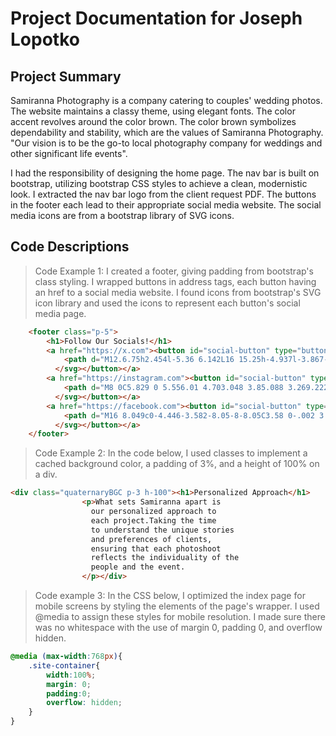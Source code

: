 # Project Documentation for Joseph Lopotko

## Project Summary
Samiranna Photography is a company catering to couples' wedding photos. The website maintains a classy theme, using elegant fonts. The color accent revolves around the color brown. The color brown symbolizes dependability and stability, which are the values of Samiranna Photography. "Our vision is to be the go-to local photography company for weddings and other significant life events".

I had the responsibility of designing the home page. The nav bar is built on bootstrap, utilizing bootstrap CSS styles to achieve a clean, modernistic look. I extracted the nav bar logo from the client request PDF. The buttons in the footer each lead to their appropriate social media website. The social media icons are from a bootstrap library of SVG icons.

## Code Descriptions
> Code Example 1: I created a footer, giving padding from bootstrap's class styling. I wrapped buttons in address tags, each button having an href to a social media website. I found icons from bootstrap's SVG icon library and used the icons to represent each button's social media page.
```html
    <footer class="p-5">
        <h1>Follow Our Socials!</h1>
        <a href="https://x.com"><button id="social-button" type="button"><svg alt="twitter" xmlns="http://www.w3.org/2000/svg" width="48" height="48" fill="currentColor" class="bi bi-twitter-x" viewBox="0 0 16 16">
            <path d="M12.6.75h2.454l-5.36 6.142L16 15.25h-4.937l-3.867-5.07-4.425 5.07H.316l5.733-6.57L0 .75h5.063l3.495 4.633L12.601.75Zm-.86 13.028h1.36L4.323 2.145H2.865z"/>
          </svg></button></a>
        <a href="https://instagram.com"><button id="social-button" type="button"><svg alt="instagram" xmlns="http://www.w3.org/2000/svg" width="48" height="48" fill="currentColor" class="bi bi-instagram" viewBox="0 0 16 16">
            <path d="M8 0C5.829 0 5.556.01 4.703.048 3.85.088 3.269.222 2.76.42a3.9 3.9 0 0 0-1.417.923A3.9 3.9 0 0 0 .42 2.76C.222 3.268.087 3.85.048 4.7.01 5.555 0 5.827 0 8.001c0 2.172.01 2.444.048 3.297.04.852.174 1.433.372 1.942.205.526.478.972.923 1.417.444.445.89.719 1.416.923.51.198 1.09.333 1.942.372C5.555 15.99 5.827 16 8 16s2.444-.01 3.298-.048c.851-.04 1.434-.174 1.943-.372a3.9 3.9 0 0 0 1.416-.923c.445-.445.718-.891.923-1.417.197-.509.332-1.09.372-1.942C15.99 10.445 16 10.173 16 8s-.01-2.445-.048-3.299c-.04-.851-.175-1.433-.372-1.941a3.9 3.9 0 0 0-.923-1.417A3.9 3.9 0 0 0 13.24.42c-.51-.198-1.092-.333-1.943-.372C10.443.01 10.172 0 7.998 0zm-.717 1.442h.718c2.136 0 2.389.007 3.232.046.78.035 1.204.166 1.486.275.373.145.64.319.92.599s.453.546.598.92c.11.281.24.705.275 1.485.039.843.047 1.096.047 3.231s-.008 2.389-.047 3.232c-.035.78-.166 1.203-.275 1.485a2.5 2.5 0 0 1-.599.919c-.28.28-.546.453-.92.598-.28.11-.704.24-1.485.276-.843.038-1.096.047-3.232.047s-2.39-.009-3.233-.047c-.78-.036-1.203-.166-1.485-.276a2.5 2.5 0 0 1-.92-.598 2.5 2.5 0 0 1-.6-.92c-.109-.281-.24-.705-.275-1.485-.038-.843-.046-1.096-.046-3.233s.008-2.388.046-3.231c.036-.78.166-1.204.276-1.486.145-.373.319-.64.599-.92s.546-.453.92-.598c.282-.11.705-.24 1.485-.276.738-.034 1.024-.044 2.515-.045zm4.988 1.328a.96.96 0 1 0 0 1.92.96.96 0 0 0 0-1.92m-4.27 1.122a4.109 4.109 0 1 0 0 8.217 4.109 4.109 0 0 0 0-8.217m0 1.441a2.667 2.667 0 1 1 0 5.334 2.667 2.667 0 0 1 0-5.334"/>
          </svg></button></a>
        <a href="https://facebook.com"><button id="social-button" type="button"><svg alt="facebook" xmlns="http://www.w3.org/2000/svg" width="48" height="48" fill="currentColor" class="bi bi-facebook" viewBox="0 0 16 16">
            <path d="M16 8.049c0-4.446-3.582-8.05-8-8.05C3.58 0-.002 3.603-.002 8.05c0 4.017 2.926 7.347 6.75 7.951v-5.625h-2.03V8.05H6.75V6.275c0-2.017 1.195-3.131 3.022-3.131.876 0 1.791.157 1.791.157v1.98h-1.009c-.993 0-1.303.621-1.303 1.258v1.51h2.218l-.354 2.326H9.25V16c3.824-.604 6.75-3.934 6.75-7.951"/>
          </svg></button></a>
    </footer>
```
> Code Example 2: In the code below, I used classes to implement a cached background color, a padding of 3%, and a height of 100% on a div.
```html
<div class="quaternaryBGC p-3 h-100"><h1>Personalized Approach</h1>
                <p>What sets Samiranna apart is
                  our personalized approach to
                  each project.Taking the time
                  to understand the unique stories
                  and preferences of clients,
                  ensuring that each photoshoot
                  reflects the individuality of the
                  people and the event.
                </p></div>
```
> Code example 3: In the CSS below, I optimized the index page for mobile screens by styling the elements of the page's wrapper. I used @media to assign these styles for mobile resolution. I made sure there was no whitespace with the use of margin 0, padding 0, and overflow hidden.
```css
@media (max-width:768px){
    .site-container{
        width:100%;
        margin: 0;
        padding:0;
        overflow: hidden;
    }
}
```